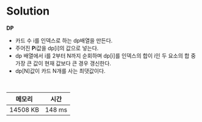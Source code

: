 # Solution

**DP**
- 카드 수 i를 인덱스로 하는 dp배열을 만든다.
- 주어진 **P**i값을 dp[i]의 값으로 넣는다.
- dp 배열에서 i를 2부터 N까지 순회하며 dp[i]를  인덱스의 합이 i인 두 요소의 합 중 가장 큰 값이 현재 값보다 큰 경우 갱신한다.
- dp[N]값이 카드 N개를 사는 최댓값이다.

</br>

|메모리|시간|
|---|---|
|14508 KB|148 ms|